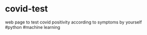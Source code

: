 # covid-test
web page to test covid positivity according to symptoms by yourself
#python 
#machine learning
